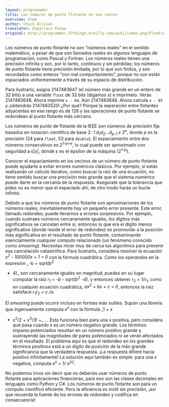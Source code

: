 ```yaml
---
layout: programador
title: Los números de punto flotante no son reales
overview: true
author: Chuck Allison
translator: Espartaco Palma
original: http://programmer.97things.oreilly.com/wiki/index.php/Floating-point_Numbers_Aren%27t_Real
---
```


Los números de punto flotante no son “números reales” en el sentido
matemático, a pesar de que son llamados _reales_ en algunos lenguajes de
programación, como Pascal y Fortran. Los números reales tienen una
precisión infinita y son, por lo tanto, continuos y sin pérdidas; los
números de punto flotante tiene precisión limitada, por lo que son
finitos, y son recordados como enteros “con mal comportamiento”, porque
no son están espaciados uniformemente a través de su espacio de
distribución.

Para ilustrarlo, asigna 2147483647 (el número más grande en un entero de
32 bits) a una variable `float` de 32 bits (digamos x) e imprímelo.
Verás 2147483648. Ahora imprime `x - 64`. Aún 2147483648. Ahora calcula
`x - 65` y ¡obtendrás 2147483520! ¿Por qué? Porque la separación entre
flotantes adyacentes en ese rango es de 128 y las operaciones de punto
flotante se redondean al punto flotante más cercano.

Los números de punto de flotante de la IEEE son números de precisión
fija basados en notación científica de base 2:
_1.d<sub>1</sub>d<sub>2</sub>...d<sub>p-1</sub> x 2<sup>e</sup>_, donde
*p* es la precisión (24 para `float`, 53 para `double`). El
espaciamiento entre dos números consecutivos es _2<sup>1-p+e</sup>_, lo
cual puede ser aproximado con seguridad a ε|x|, donde ε es el épsilon de
la máquina (2<sup>1-p</sup>).

Conocer el espaciamiento en los vecinos de un número de punto flotante
puede ayudarte a evitar errores numéricos clásicos. Por ejemplo, si
estás realizando un cálculo iterativo, como buscar la raíz de una
ecuación, no tiene sentido buscar una precisión más grande que el
sistema numérico puede darte en la cercanía de la respuesta. Asegúrate
que la tolerancia que pides no es menor que el espaciado ahí; de otro
modo harás un bucle infinito.

Debido a que los números de punto flotante son aproximaciones de los
números reales, inevitablemente hay un pequeño error presente. Este
error, llamado redondeo, puede llevarnos a errores sorpresivos. Por
ejemplo, cuando sustraes números cercanamente iguales, los dígitos más
significativos se cancelan entre sí, entonces lo que era el dígito menos
significativo (donde reside el error de redondeo) es promovido a la
posición más significativa en el resultado de punto flotante,
contaminando esencialmente cualquier cómputo relacionado (un fenómeno
conocido como _smearing_). Necesitas mirar muy de cerca tus algoritmos
para prevenir esa cancelación catastrófica. Para ilustrarlo, considera
resolver la ecuación _x<sup>2</sup> - 100000x + 1 = 0_ con la fórmula
cuadrática. Como los operandos en la expresión _-b + sqrt(b<sup>2</sup>
- 4)_ son cercanamente iguales en magnitud, puedes en su lugar computar
la raíz _r<sub>1</sub> = -b - sqrt(b<sup>2</sup> -4)_, y entonces
obtener _r<sub>2</sub> = 1/r<sub>1</sub>_, como en cualquier ecuación
cuadrática, _ax<sup>2</sup> + bx + c = 0_, entonces la raíz satisface
_r<sub>1</sub>r<sub>2</sub> = c /a_.

El _smearing_ puede ocurrir incluso en formas más sutiles. Supón una
librería que ingenuamente computa _e<sup>x</sup>_ con la fórmula _1 + x
+ x<sup>2</sup>/2 + x<sup>3</sup>/3! +_ ... Esto funciona bien para una
x positiva, pero considera qué pasa cuando x es un número negativo
grande. Los términos impares potenciados resultan en un número positivo
grande y sustrayendo las magnitudes de pares potenciados ni se verán
afectados en el resultado. El problema aquí es que el redondeo en los
grandes términos positivos está a un dígito de posición de la más grande
significancia que la verdadera respuesta. ¡La respuesta difiere hacia
positivo infinitamente! La solución aquí también es simple: para una x
negativa, computa _e<sup>x</sup> = 1/ e<sup>|x|</sup>_.

No podemos irnos sin decir que no deberías usar números de punto
flotante para aplicaciones financieras, para eso son las clases
decimales en lenguajes como Python y C#. Los números de punto flotante
son para un cómputo científico eficiente. Pero la eficiencia es inútil
sin precisión, ¡así que recuerda la fuente de los errores de redondeo y
codifica en consecuencia!
